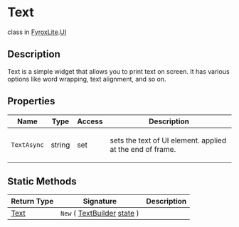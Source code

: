 # Text
class in [FyroxLite](../../scripting_api.md).[UI](../UI.md)

## Description
<p>Text is a simple widget that allows you to print text on screen. It has various options like word wrapping, text
alignment, and so on.</p>

## Properties
| Name | Type | Access | Description |
|---|---|---|---|
| `TextAsync` | string | set | <p>sets the text of UI element. applied at the end of frame.</p> |

## Static Methods
| Return Type | Signature | Description |
|---|---|---|
| [Text](../UI/Text.md) | `New` ( [TextBuilder](../UI/TextBuilder.md) <ins>state</ins> ) |  |

